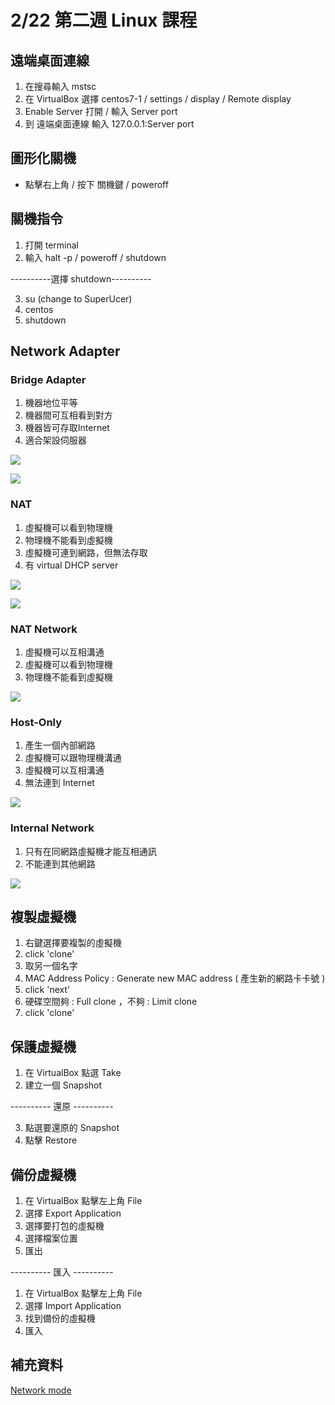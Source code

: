 # 2/22 第二週 Linux 課程

## 遠端桌面連線
1. 在搜尋輸入 mstsc
2. 在 VirtualBox 選擇 centos7-1 / settings / display / Remote display
3. Enable Server 打開 / 輸入 Server port
4. 到 遠端桌面連線 輸入 127.0.0.1:Server port

## 圖形化關機
* 點擊右上角 / 按下 關機鍵 / poweroff

## 關機指令
1. 打開 terminal
2. 輸入 halt -p / poweroff / shutdown

----------選擇 shutdown----------

3. su (change to SuperUcer)
4. centos
5. shutdown

## Network Adapter

### Bridge Adapter
1. 機器地位平等
2. 機器間可互相看到對方
3. 機器皆可存取Internet
4. 適合架設伺服器

![](https://github.com/yucing/linux/blob/main/picture/Bridge.png)

![](https://github.com/yucing/linux/blob/main/picture/BridgeTest.jpg)

### NAT
1. 虛擬機可以看到物理機
2. 物理機不能看到虛擬機
3. 虛擬機可連到網路，但無法存取
4. 有 virtual DHCP server

![](https://github.com/yucing/linux/blob/main/picture/NAT.png)

![](https://github.com/yucing/linux/blob/main/picture/NATTest.jpg)

### NAT Network
1. 虛擬機可以互相溝通
2. 虛擬機可以看到物理機
3. 物理機不能看到虛擬機

![](https://github.com/yucing/linux/blob/main/picture/NATNetwork.png)

### Host-Only
1. 產生一個內部網路
2. 虛擬機可以跟物理機溝通
3. 虛擬機可以互相溝通
4. 無法連到 Internet

![](https://github.com/yucing/linux/blob/main/picture/Hostonly.png)

### Internal Network
1. 只有在同網路虛擬機才能互相通訊
2. 不能連到其他網路

![](https://github.com/yucing/linux/blob/main/picture/InternalNetwork.png)

## 複製虛擬機
1. 右鍵選擇要複製的虛擬機
2. click 'clone'
3. 取另一個名字
4. MAC Address Policy : Generate new MAC address ( 產生新的網路卡卡號 )
5. click 'next'
6. 硬碟空間夠 : Full clone ，不夠 : Limit clone
7. click 'clone'

## 保護虛擬機
1. 在 VirtualBox 點選 Take
2. 建立一個 Snapshot

---------- 還原 ----------

3. 點選要還原的 Snapshot
4. 點擊 Restore

## 備份虛擬機
1. 在 VirtualBox 點擊左上角 File
2. 選擇 Export Application
3. 選擇要打包的虛擬機
4. 選擇檔案位置
5. 匯出

---------- 匯入 ----------

1. 在 VirtualBox 點擊左上角 File
2. 選擇 Import Application
3. 找到備份的虛擬機
4. 匯入

## 補充資料
[Network mode](https://segmentfault.com/a/1190000018641361)